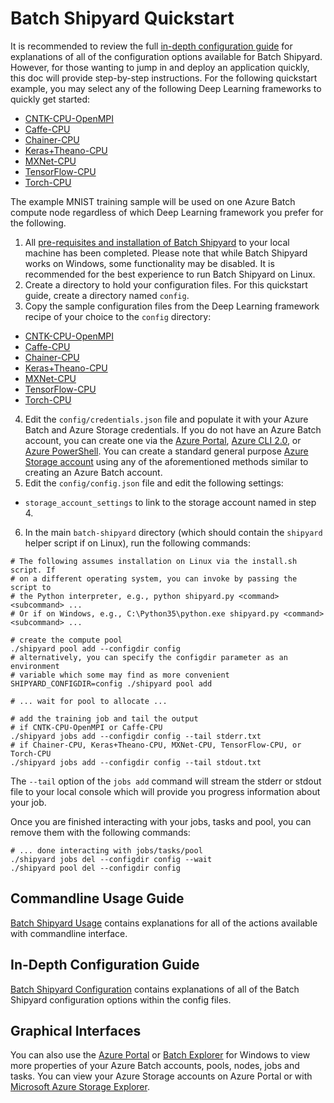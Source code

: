 # Batch Shipyard Quickstart
It is recommended to review the full
[in-depth configuration guide](10-batch-shipyard-configuration.md) for
explanations of all of the configuration options available for Batch Shipyard.
However, for those wanting to jump in and deploy an application quickly,
this doc will provide step-by-step instructions. For the following
quickstart example, you may select any of the following Deep Learning
frameworks to quickly get started:
* [CNTK-CPU-OpenMPI](../recipes/CNTK-CPU-OpenMPI)
* [Caffe-CPU](../recipes/Caffe-CPU)
* [Chainer-CPU](../recipes/Chainer-CPU)
* [Keras+Theano-CPU](../recipes/Keras+Theano-CPU)
* [MXNet-CPU](../recipes/MXNet-CPU)
* [TensorFlow-CPU](../recipes/TensorFlow-CPU)
* [Torch-CPU](../recipes/Torch-CPU)

The example MNIST training sample will be used on one Azure Batch compute node
regardless of which Deep Learning framework you prefer for the following.

1. All
[pre-requisites and installation of Batch Shipyard](01-batch-shipyard-installation.md)
to your local machine has been completed. Please note that while Batch
Shipyard works on Windows, some functionality may be disabled. It is
recommended for the best experience to run Batch Shipyard on Linux.
2. Create a directory to hold your configuration files. For this quickstart
guide, create a directory named `config`.
3. Copy the sample configuration files from the Deep Learning framework recipe
of your choice to the `config` directory:
  * [CNTK-CPU-OpenMPI](../recipes/CNTK-CPU-OpenMPI/config/singlenode/)
  * [Caffe-CPU](../recipes/Caffe-CPU/config/)
  * [Chainer-CPU](../recipes/Chainer-CPU/config/)
  * [Keras+Theano-CPU](../recipes/Keras+Theano-CPU/config/)
  * [MXNet-CPU](../recipes/MXNet-CPU/config/singlenode/)
  * [TensorFlow-CPU](../recipes/TensorFlow-CPU/config/)
  * [Torch-CPU](../recipes/Torch-CPU/config/)
4. Edit the `config/credentials.json` file and populate it with your Azure
Batch and Azure Storage credentials. If you do not have an Azure Batch account,
you can create one via the
[Azure Portal](https://azure.microsoft.com/en-us/documentation/articles/batch-account-create-portal/),
[Azure CLI 2.0](https://docs.microsoft.com/en-us/cli/azure/install-azure-cli), or
[Azure PowerShell](https://azure.microsoft.com/en-us/documentation/articles/batch-powershell-cmdlets-get-started/).
You can create a standard general purpose
[Azure Storage account](https://docs.microsoft.com/en-us/azure/storage/storage-create-storage-account#create-a-storage-account)
using any of the aforementioned methods similar to creating an Azure Batch
account.
5. Edit the `config/config.json` file and edit the following settings:
  * `storage_account_settings` to link to the storage account named in step 4.
6. In the main `batch-shipyard` directory (which should contain the
`shipyard` helper script if on Linux), run the following commands:
```shell
# The following assumes installation on Linux via the install.sh script. If
# on a different operating system, you can invoke by passing the script to
# the Python interpreter, e.g., python shipyard.py <command> <subcommand> ...
# Or if on Windows, e.g., C:\Python35\python.exe shipyard.py <command> <subcommand> ...

# create the compute pool
./shipyard pool add --configdir config
# alternatively, you can specify the configdir parameter as an environment
# variable which some may find as more convenient
SHIPYARD_CONFIGDIR=config ./shipyard pool add

# ... wait for pool to allocate ...

# add the training job and tail the output
# if CNTK-CPU-OpenMPI or Caffe-CPU
./shipyard jobs add --configdir config --tail stderr.txt
# if Chainer-CPU, Keras+Theano-CPU, MXNet-CPU, TensorFlow-CPU, or Torch-CPU
./shipyard jobs add --configdir config --tail stdout.txt
```
The `--tail` option of the `jobs add` command will stream the stderr or stdout
file to your local console which will provide you progress information about
your job.

Once you are finished interacting with your jobs, tasks and pool, you can
remove them with the following commands:
```shell
# ... done interacting with jobs/tasks/pool
./shipyard jobs del --configdir config --wait
./shipyard pool del --configdir config
```

## Commandline Usage Guide
[Batch Shipyard Usage](20-batch-shipyard-usage.md) contains explanations for
all of the actions available with commandline interface.

## In-Depth Configuration Guide
[Batch Shipyard Configuration](10-batch-shipyard-configuration.md) contains
explanations of all of the Batch Shipyard configuration options within the
config files.

## Graphical Interfaces
You can also use the [Azure Portal](https://portal.azure.com) or
[Batch Explorer](https://github.com/Azure/azure-batch-samples) for Windows to
view more properties of your Azure Batch accounts, pools, nodes, jobs and
tasks. You can view your Azure Storage accounts on Azure Portal or with
[Microsoft Azure Storage Explorer](http://storageexplorer.com/).
